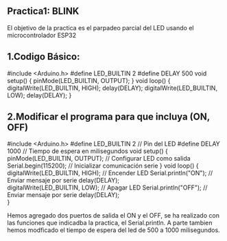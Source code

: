 ## Practica1: BLINK 
El objetivo de la practica es el parpadeo parcial del LED usando el microcontrolador ESP32

## 1.Codigo Básico:

#include <Arduino.h>
#define LED_BUILTIN 2
#define DELAY 500
void setup() {
pinMode(LED_BUILTIN, OUTPUT);
}
void loop() {
digitalWrite(LED_BUILTIN, HIGH);
delay(DELAY);
digitalWrite(LED_BUILTIN, LOW);
delay(DELAY);
}

## 2.Modificar el programa para que incluya (ON, OFF)

#include <Arduino.h>
#define LED_BUILTIN 2 // Pin del LED
#define DELAY 1000      // Tiempo de espera en milisegundos
void setup() {
    pinMode(LED_BUILTIN, OUTPUT);  // Configurar LED como salida
    Serial.begin(115200);          // Inicializar comunicación serie
}
void loop() {
    digitalWrite(LED_BUILTIN, HIGH);  // Encender LED
    Serial.println("ON");             // Enviar mensaje por serie
    delay(DELAY);                    
    digitalWrite(LED_BUILTIN, LOW);   // Apagar LED
    Serial.println("OFF");            // Enviar mensaje por serie
    delay(DELAY);                    
}

Hemos agregado dos puertos de salida el ON y el OFF, se ha realizado con las funciones que indicadba la practica, el Serial.println. A parte tambien hemos modficado el tiempo de espera del
led de 500 a 1000 milisegundos. 


